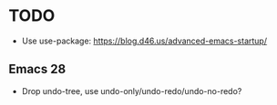 TODO
====

* Use use-package: https://blog.d46.us/advanced-emacs-startup/

## Emacs 28

* Drop undo-tree, use undo-only/undo-redo/undo-no-redo?
